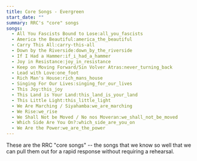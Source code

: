 ```yaml
---
title: Core Songs - Evergreen
start_date: ""
summary: RRC's "core" songs
songs:
  - All You Fascists Bound to Lose:all_you_fascists
  - America the Beautiful:america_the_beautiful
  - Carry This All:carry-this-all
  - Down by the Riverside:down_by_the_riverside
  - If I Had a Hammer:if_i_had_a_hammer
  - Joy in Resistance:joy_in_resistance
  - Keep on Moving Forward/Sin Volver Atras:never_turning_back
  - Lead with Love:one_foot
  - Rich Man's House:rich_mans_house
  - Singing For Our Lives:singing_for_our_lives
  - This Joy:this_joy
  - This Land is Your Land:this_land_is_your_land
  - This Little Light:this_little_light
  - We Are Marching / Siyahamba:we_are_marching
  - We Rise:we_rise
  - We Shall Not be Moved / No nos Moveran:we_shall_not_be_moved
  - Which Side Are You On?:which_side_are_you_on
  - We Are the Power:we_are_the_power
---
```


These are the RRC "core songs" -- the songs that we know so well that we can pull them out for a rapid response without requiring a rehearsal.
